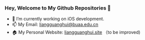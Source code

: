 ### Hey, Welcome to My Github Repositories 👋

<!--
**Lguanghui/Lguanghui** is a ✨ _special_ ✨ repository because its `README.md` (this file) appears on your GitHub profile.
-->

- 🔭 I’m currently working on iOS development.
- 📫 My Email: liangguanghui@buaa.edu.cn
- 🏠 My Personal Website: [liangguanghui.site](https://liangguanghui.site) （to be improved)
